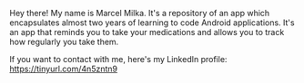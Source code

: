 Hey there! My name is Marcel Milka. It's a repository of an app which encapsulates almost two years of learning to code Android applications. It's an app that reminds you to take your medications and allows you to track how regularly you take them.

If you want to contact with me, here's my LinkedIn profile: https://tinyurl.com/4n5zntn9

